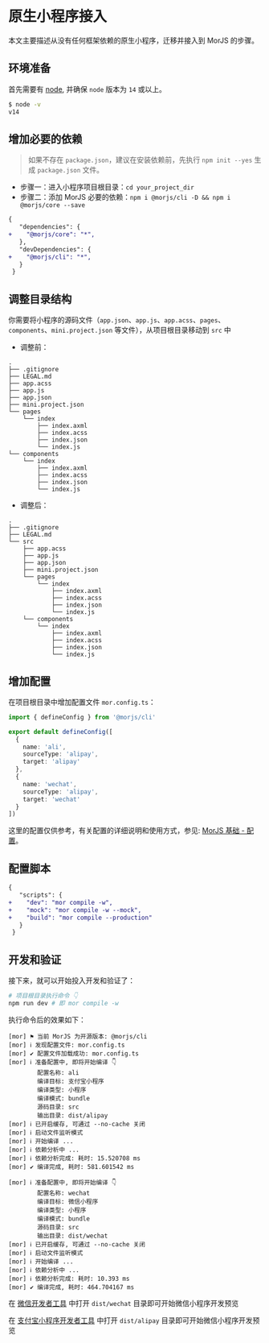 # 原生小程序接入

本文主要描述从没有任何框架依赖的原生小程序，迁移并接入到 MorJS 的步骤。

## 环境准备

首先需要有 [node](https://nodejs.org/zh-cn/), 并确保 `node` 版本为 `14` 或以上。

```bash
$ node -v
v14
```

## 增加必要的依赖

> 如果不存在 `package.json`，建议在安装依赖前，先执行 `npm init --yes` 生成 `package.json` 文件。

- 步骤一：进入小程序项目根目录：`cd your_project_dir`
- 步骤二：添加 MorJS 必要的依赖：`npm i @morjs/cli -D && npm i @morjs/core --save`

```diff
{
   "dependencies": {
+    "@morjs/core": "*",
   },
   "devDependencies": {
+    "@morjs/cli": "*",
   }
 }
```

## 调整目录结构

你需要将小程序的源码文件（`app.json`、`app.js`、`app.acss`、`pages`、`components`、`mini.project.json` 等文件），从项目根目录移动到 `src` 中

- 调整前：

```
.
├── .gitignore
├── LEGAL.md
├── app.acss
├── app.js
├── app.json
├── mini.project.json
└── pages
    └── index
        ├── index.axml
        ├── index.acss
        ├── index.json
        └── index.js
└── components
    └── index
        ├── index.axml
        ├── index.acss
        ├── index.json
        └── index.js
```

- 调整后：

```
.
├── .gitignore
├── LEGAL.md
└── src
    ├── app.acss
    ├── app.js
    ├── app.json
    ├── mini.project.json
    └── pages
        └── index
            ├── index.axml
            ├── index.acss
            ├── index.json
            └── index.js
    └── components
        └── index
            ├── index.axml
            ├── index.acss
            ├── index.json
            └── index.js
```

## 增加配置

在项目根目录中增加配置文件 `mor.config.ts`：

```typescript
import { defineConfig } from '@morjs/cli'

export default defineConfig([
  {
    name: 'ali',
    sourceType: 'alipay',
    target: 'alipay'
  },
  {
    name: 'wechat',
    sourceType: 'alipay',
    target: 'wechat'
  }
])
```

这里的配置仅供参考，有关配置的详细说明和使用方式，参见: [MorJS 基础 - 配置](/guides/basic/config.md)。

## 配置脚本

```diff
{
   "scripts": {
+    "dev": "mor compile -w",
+    "mock": "mor compile -w --mock",
+    "build": "mor compile --production"
   }
 }
```

## 开发和验证

接下来，就可以开始投入开发和验证了：

```bash
# 项目根目录执行命令 👇
npm run dev # 即 mor compile -w
```

执行命令后的效果如下：

```
[mor] ⚑ 当前 MorJS 为开源版本: @morjs/cli
[mor] ℹ 发现配置文件: mor.config.ts
[mor] ✔ 配置文件加载成功: mor.config.ts
[mor] ℹ 准备配置中, 即将开始编译 👇
        配置名称: ali
        编译目标: 支付宝小程序
        编译类型: 小程序
        编译模式: bundle
        源码目录: src
        输出目录: dist/alipay
[mor] ℹ 已开启缓存, 可通过 --no-cache 关闭
[mor] ℹ 启动文件监听模式
[mor] ℹ 开始编译 ...
[mor] ℹ 依赖分析中 ...
[mor] ℹ 依赖分析完成: 耗时: 15.520708 ms
[mor] ✔ 编译完成, 耗时: 581.601542 ms

[mor] ℹ 准备配置中, 即将开始编译 👇
        配置名称: wechat
        编译目标: 微信小程序
        编译类型: 小程序
        编译模式: bundle
        源码目录: src
        输出目录: dist/wechat
[mor] ℹ 已开启缓存, 可通过 --no-cache 关闭
[mor] ℹ 启动文件监听模式
[mor] ℹ 开始编译 ...
[mor] ℹ 依赖分析中 ...
[mor] ℹ 依赖分析完成: 耗时: 10.393 ms
[mor] ✔ 编译完成, 耗时: 464.704167 ms
```

在 [微信开发者工具](https://developers.weixin.qq.com/miniprogram/dev/devtools/download.html) 中打开 `dist/wechat` 目录即可开始微信小程序开发预览

在 [支付宝小程序开发者工具](https://opendocs.alipay.com/mini/ide/download) 中打开 `dist/alipay` 目录即可开始微信小程序开发预览
